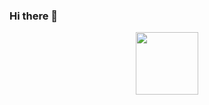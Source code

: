 ### Hi there 👋
<div id="header" align="center">
  <img src="https://media.giphy.com/media/v1.Y2lkPTc5MGI3NjExNTEzYzQ4MDczMDk3Yzk3ZDBkNzE0NWQyYmNlNThjNTQ5ZDEzOTU1ZiZlcD12MV9pbnRlcm5hbF9naWZzX2dpZklkJmN0PWc/1lvotGQwhzi6O0gQtV/giphy.gif" width="100"/>
</div>
<!--
**Dark21Fox/Dark21Fox** is a ✨ _special_ ✨ repository because its `README.md` (this file) appears on your GitHub profile.

Here are some ideas to get you started:

- 🔭 I’m currently working on ...
- 🌱 I’m currently learning ...
- 👯 I’m looking to collaborate on ...
- 🤔 I’m looking for help with ...
- 💬 Ask me about ...
- 📫 How to reach me: ...
- 😄 Pronouns: ...
- ⚡ Fun fact: ...
-->
